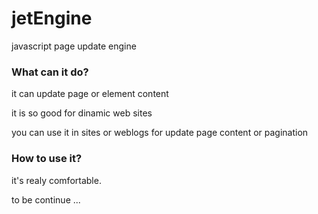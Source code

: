 # jetEngine
 javascript page update engine

### What can it do?
it can update page or element content

it is so good for dinamic web sites

you can use it in sites or weblogs for update page content or pagination

### How to use it?
it's realy comfortable.

to be continue ...
